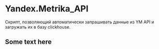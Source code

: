 # Yandex.Metrika_API
Скрипт, позволяющий автоматически запрашивать данные из YM API и загружать их в базу clickhouse.

## Some text here

